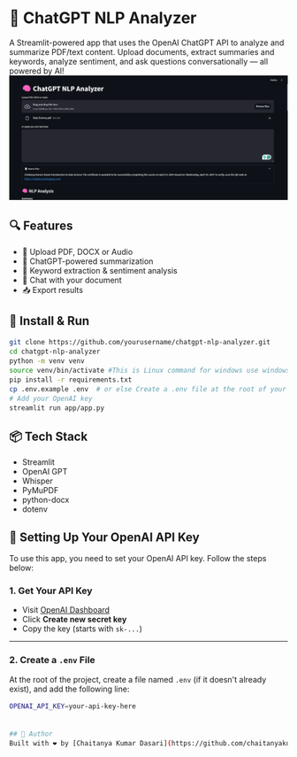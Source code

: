 # 🧠 ChatGPT NLP Analyzer

A Streamlit-powered app that uses the OpenAI ChatGPT API to analyze and summarize PDF/text content. Upload documents, extract summaries and keywords, analyze sentiment, and ask questions conversationally — all powered by AI!
![screenshot](assets/demo.png)

## 🔍 Features
- 📄 Upload PDF, DOCX or Audio
- 🧠 ChatGPT-powered summarization
- 📝 Keyword extraction & sentiment analysis
- 💬 Chat with your document
- 📥 Export results

## 🚀 Install & Run
```bash
git clone https://github.com/yourusername/chatgpt-nlp-analyzer.git
cd chatgpt-nlp-analyzer
python -m venv venv
source venv/bin/activate #This is Linux command for windows use windows command
pip install -r requirements.txt
cp .env.example .env  # or else Create a .env file at the root of your project:
# Add your OpenAI key
streamlit run app/app.py
```

## 📦 Tech Stack
- Streamlit
- OpenAI GPT
- Whisper
- PyMuPDF
- python-docx
- dotenv

  
## 🔐 Setting Up Your OpenAI API Key

To use this app, you need to set your OpenAI API key. Follow the steps below:

### 1. **Get Your API Key**

- Visit [OpenAI Dashboard](https://platform.openai.com/account/api-keys)
- Click **Create new secret key**
- Copy the key (starts with `sk-...`)

---

### 2. **Create a `.env` File**

At the root of the project, create a file named `.env` (if it doesn't already exist), and add the following line:

```bash
OPENAI_API_KEY=your-api-key-here


## 🙌 Author
Built with ❤️ by [Chaitanya Kumar Dasari](https://github.com/chaitanyakumar-d)
